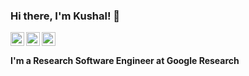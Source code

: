 ### Hi there, I'm Kushal! 👋

<!--
**kushalchauhan98/kushalchauhan98** is a ✨ _special_ ✨ repository because its `README.md` (this file) appears on your GitHub profile.

Here are some ideas to get you started:

- 🔭 I’m currently working on ...
- 🌱 I’m currently learning ...
- 👯 I’m looking to collaborate on ...
- 🤔 I’m looking for help with ...
- 💬 Ask me about ...
- 📫 How to reach me: ...
- 😄 Pronouns: ...
- ⚡ Fun fact: ...
-->

<div>

<a href="https://www.linkedin.com/in/kushalchauhan98">
  <img align="left" alt="Linkedin" width="22px" src="https://cdn.jsdelivr.net/npm/simple-icons@3.1.0/icons/linkedin.svg" />
</a> 

<a href="https://twitter.com/kushalchauhan98">
  <img align="left" alt="Twitter" width="22px" src="https://cdn.jsdelivr.net/npm/simple-icons@3.1.0/icons/twitter.svg" />
</a>  

<a href="https://scholar.google.com/citations?user=jB2fwiIAAAAJ&hl=en">
  <img align="left" alt="Google Scholar" width="22px" src="https://cdn.jsdelivr.net/npm/simple-icons@3.1.0/icons/googlescholar.svg" />
</a> 

</div>

<br>

#### I'm a Research Software Engineer at Google Research

